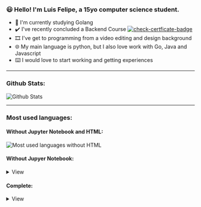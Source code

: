 ### 😃 Hello! I'm Luis Felipe, a 15yo computer science student.

- 📝 I'm currently studying Golang
- ✔️ I've recently concluded a Backend Course [![check-certficate-badge](https://img.shields.io/badge/check-certificate-blue)](https://certificates.digitalinnovation.one/6CB93EFF)
- 🎞️ I've get to programming from a video editing and design background
- 🌐 My main language is python, but I also love work with Go, Java and Javascript
- ⌨️ I would love to start working and getting experiences

---
### Github Stats:
![Github Stats](https://github-readme-stats.vercel.app/api/?username=luisfelipesdn12)

---
### Most used languages:

#### Without Jupyter Notebook and HTML:
![Most used languages without HTML](https://github-readme-stats.vercel.app/api/top-langs/?username=luisfelipesdn12&hide=Jupyter%20Notebook,HTML&hide_title=true)

#### Without Jupyer Notebook:
<details> <summary>View</summary>
<img src="https://github-readme-stats.vercel.app/api/top-langs/?username=luisfelipesdn12&hide=Jupyter%20Notebook&hide_title=true">
</details>

#### Complete:
<details> <summary>View</summary>
<img src="https://github-readme-stats.vercel.app/api/top-langs/?username=luisfelipesdn12&hide_title=true">
</details>
